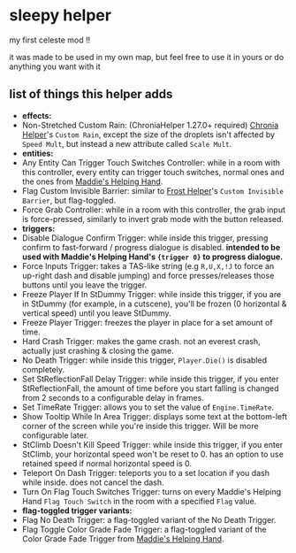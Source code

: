 # sleepy helper

my first celeste mod !!

it was made to be used in my own map, but feel free to use it in yours or do anything you want with it

## list of things this helper adds

- **effects:**
- Non-Stretched Custom Rain: (ChroniaHelper 1.27.0+ required) [Chronia Helper](https://gamebanana.com/mods/507580)'s `Custom Rain`, except the size of the droplets isn't affected by `Speed Mult`, but instead a new attribute called `Scale Mult`.
- **entities:**
- Any Entity Can Trigger Touch Switches Controller: while in a room with this controller, every entity can trigger touch switches, normal ones and the ones from [Maddie's Helping Hand](https://gamebanana.com/mods/53687).
- Flag Custom Invisible Barrier: similar to [Frost Helper](https://gamebanana.com/mods/53647)'s `Custom Invisible Barrier`, but flag-toggled.
- Force Grab Controller: while in a room with this controller, the grab input is force-pressed, similarly to invert grab mode with the button released.
- **triggers:**
- Disable Dialogue Confirm Trigger: while inside this trigger, pressing confirm to fast-forward / progress dialogue is disabled. **intended to be used with Maddie's Helping Hand's `{trigger 0}` to progress dialogue.**
- Force Inputs Trigger: takes a TAS-like string (e.g `R,U,X,!J` to force an up-right dash and disable jumping) and force presses/releases those buttons until you leave the trigger.
- Freeze Player If In StDummy Trigger: while inside this trigger, if you are in StDummy (for example, in a cutscene), you'll be frozen (0 horizontal & vertical speed) until you leave StDummy.
- Freeze Player Trigger: freezes the player in place for a set amount of time.
- Hard Crash Trigger: makes the game crash. not an everest crash, actually just crashing & closing the game.
- No Death Trigger: while inside this trigger, `Player.Die()` is disabled completely.
- Set StReflectionFall Delay Trigger: while inside this trigger, if you enter StReflectionFall, the amount of time before you start falling is changed from 2 seconds to a configurable delay in frames.
- Set TimeRate Trigger: allows you to set the value of `Engine.TimeRate`.
- Show Tooltip While In Area Trigger: displays some text at the bottom-left corner of the screen while you're inside this trigger. Will be more configurable later.
- StClimb Doesn't Kill Speed Trigger: while inside this trigger, if you enter StClimb, your horizontal speed won't be reset to 0. has an option to use retained speed if normal horizontal speed is 0.
- Teleport On Dash Trigger: teleports you to a set location if you dash while inside. does not cancel the dash.
- Turn On Flag Touch Switches Trigger: turns on every Maddie's Helping Hand `Flag Touch Switch` in the room with a specified `Flag` value.
- **flag-toggled trigger variants:**
- Flag No Death Trigger: a flag-toggled variant of the No Death Trigger.
- Flag Toggle Color Grade Fade Trigger: a flag-toggled variant of the Color Grade Fade Trigger from [Maddie's Helping Hand](https://github.com/maddie480/MaddieHelpingHand). 
